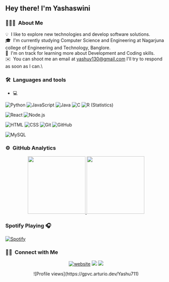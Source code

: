 <h2>Hey there! I'm Yashaswini</h2>

<h3> 👨🏻‍💻 &nbsp;About Me </h3>

💡 &nbsp;I like to explore new technologies and develop software solutions.\
🎓 &nbsp;I'm currently studying Computer Science and Engineering at Nagarjuna college of Engineering and Technology, Banglore.\
🌱 &nbsp;I'm on track for learning more about Development and Coding skills.\
✉️ &nbsp;You can shoot me an email at yashuy130@gmail.com I'll try to respond as soon as I can.\

<h3> 🛠 &nbsp;Languages and tools </h3>

- 💻 &nbsp;

 ![Python](https://img.shields.io/badge/-Python-05122A?style=flat&logo=python)
 ![JavaScript](https://img.shields.io/badge/-JavaScript-05122A?style=flat&logo=javascript)
 ![Java](https://img.shields.io/badge/-Java-05122A?style=flat&logo=Java&logoColor=FFA518)
 ![C](https://img.shields.io/badge/-C-05122A?style=flat&logo=C&logoColor=A8B9CC)
 ![R (Statistics)](https://img.shields.io/badge/-R-05122A?style=flat&logo=R&logoColor=276DC3)

 ![React](https://img.shields.io/badge/-React-05122A?style=flat&logo=react)
 ![Node.js](https://img.shields.io/badge/-Node.js-05122A?style=flat&logo=node.js)


 ![HTML](https://img.shields.io/badge/-HTML-05122A?style=flat&logo=HTML5)
 ![CSS](https://img.shields.io/badge/-CSS-05122A?style=flat&logo=CSS3&logoColor=1572B6)
 ![Git](https://img.shields.io/badge/-Git-05122A?style=flat&logo=git)
 ![GitHub](https://img.shields.io/badge/-GitHub-05122A?style=flat&logo=github)
  
 ![MySQL](https://img.shields.io/badge/-MySQL-111111?style=flat&logo=mysql)


### ⚙️ &nbsp;GitHub Analytics

<p align="center">
<a href=https://github.com/Yashu711>
  <img height="180em" src="https://github-readme-stats-eight-theta.vercel.app/api?username=Yashu711&show_icons=true&theme=algolia&include_all_commits=true&count_private=true"/>
  <img height="180em" src="https://github-readme-stats-eight-theta.vercel.app/api/top-langs/?username=Yashu711&layout=compact&langs_count=8&theme=algolia"/>
</a>
</p>

### Spotify Playing 🎧
[![Spotify](https://novatorem.visualbean.vercel.app/api/spotify)](https://open.spotify.com/user/31xalir2dzytsbfipshbqg3krucu)


<h3> 🤝🏻 &nbsp;Connect with Me </h3>

<p align="center">
<a href="https://www.yashaswini.com"><img alt ="website" src="https://img.shields.io/badge/-yashaswini.com-3423A6?style=flat&logo=Google-Chrome&logoColor=white"/></a>
<a href="https://linkedin.com/in/yashaswini-p-a69a11265"><img src="https://img.shields.io/badge/-Yashaswini%20P%20-0077B5?style=flat&logo=Linkedin&logoColor=white"/></a>
<a href="https://instagram.com/yashuy711"><img src="https://img.shields.io/badge/-@yashuy711-E4405F?style=flat&logo=Instagram&logoColor=white"/></a>
</p>

<p align = "center">
![Profile views](https://gpvc.arturio.dev/Yashu711)
</p>
